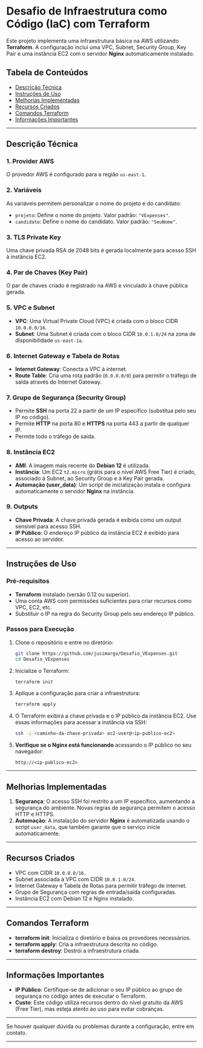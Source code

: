   # **Desafio de Infraestrutura como Código (IaC) com Terraform**

Este projeto implementa uma infraestrutura básica na AWS utilizando **Terraform**. A configuração inclui uma VPC, Subnet, Security Group, Key Pair e uma instância EC2 com o servidor **Nginx** automaticamente instalado.

## **Tabela de Conteúdos**
- [Descrição Técnica](#descrição-técnica)
- [Instruções de Uso](#instruções-de-uso)
- [Melhorias Implementadas](#melhorias-implementadas)
- [Recursos Criados](#recursos-criados)
- [Comandos Terraform](#comandos-terraform)
- [Informações Importantes](#informações-importantes)

---

## **Descrição Técnica**

### **1. Provider AWS**
O provedor AWS é configurado para a região `us-east-1`.

### **2. Variáveis**
As variáveis permitem personalizar o nome do projeto e do candidato:
- `projeto`: Define o nome do projeto. Valor padrão: `"VExpenses"`.
- `candidato`: Define o nome do candidato. Valor padrão: `"SeuNome"`.

### **3. TLS Private Key**
Uma chave privada RSA de 2048 bits é gerada localmente para acesso SSH à instância EC2.

### **4. Par de Chaves (Key Pair)**
O par de chaves criado é registrado na AWS e vinculado à chave pública gerada.

### **5. VPC e Subnet**
- **VPC**: Uma Virtual Private Cloud (VPC) é criada com o bloco CIDR `10.0.0.0/16`.
- **Subnet**: Uma Subnet é criada com o bloco CIDR `10.0.1.0/24` na zona de disponibilidade `us-east-1a`.

### **6. Internet Gateway e Tabela de Rotas**
- **Internet Gateway**: Conecta a VPC à internet.
- **Route Table**: Cria uma rota padrão (`0.0.0.0/0`) para permitir o tráfego de saída através do Internet Gateway.

### **7. Grupo de Segurança (Security Group)**
- Permite **SSH** na porta 22 a partir de um IP específico (substitua pelo seu IP no código).
- Permite **HTTP** na porta 80 e **HTTPS** na porta 443 a partir de qualquer IP.
- Permite todo o tráfego de saída.

### **8. Instância EC2**
- **AMI**: A imagem mais recente do **Debian 12** é utilizada.
- **Instância**: Um EC2 `t2.micro` (grátis para o nível AWS Free Tier) é criado, associado à Subnet, ao Security Group e à Key Pair gerada.
- **Automação (user_data)**: Um script de inicialização instala e configura automaticamente o servidor **Nginx** na instância.

### **9. Outputs**
- **Chave Privada**: A chave privada gerada é exibida como um output sensível para acesso SSH.
- **IP Público**: O endereço IP público da instância EC2 é exibido para acesso ao servidor.

---

## **Instruções de Uso**

### **Pré-requisitos**
- **Terraform** instalado (versão 0.12 ou superior).
- Uma conta AWS com permissões suficientes para criar recursos como VPC, EC2, etc.
- Substituir o IP na regra do Security Group pelo seu endereço IP público.

### **Passos para Execução**

1. Clone o repositório e entre no diretório:
   ```bash
   git clone https://github.com/jusimargv/Desafio_VExpenses.git
   cd Desafio_VExpenses
   ```

2. Inicialize o Terraform:
   ```bash
   terraform init
   ```

3. Aplique a configuração para criar a infraestrutura:
   ```bash
   terraform apply
   ```

4. O Terraform exibirá a chave privada e o IP público da instância EC2. Use essas informações para acessar a instância via SSH:
   ```bash
   ssh -i <caminho-da-chave-privada> ec2-user@<ip-publico-ec2>
   ```

5. **Verifique se o Nginx está funcionando** acessando o IP público no seu navegador:
   ```
   http://<ip-publico-ec2>
   ```

---

## **Melhorias Implementadas**

1. **Segurança**: O acesso SSH foi restrito a um IP específico, aumentando a segurança do ambiente. Novas regras de segurança permitem o acesso HTTP e HTTPS.
2. **Automação**: A instalação do servidor **Nginx** é automatizada usando o script `user_data`, que também garante que o serviço inicie automaticamente.

---

## **Recursos Criados**

- VPC com CIDR `10.0.0.0/16`.
- Subnet associada à VPC com CIDR `10.0.1.0/24`.
- Internet Gateway e Tabela de Rotas para permitir tráfego de internet.
- Grupo de Segurança com regras de entrada/saída configuradas.
- Instância EC2 com Debian 12 e Nginx instalado.

---

## **Comandos Terraform**

- **terraform init**: Inicializa o diretório e baixa os provedores necessários.
- **terraform apply**: Cria a infraestrutura descrita no código.
- **terraform destroy**: Destrói a infraestrutura criada.

---

## **Informações Importantes**

- **IP Público**: Certifique-se de adicionar o seu IP público ao grupo de segurança no código antes de executar o Terraform.
- **Custo**: Este código utiliza recursos dentro do nível gratuito da AWS (Free Tier), mas esteja atento ao uso para evitar cobranças.

---

Se houver qualquer dúvida ou problemas durante a configuração, entre em contato.

---

